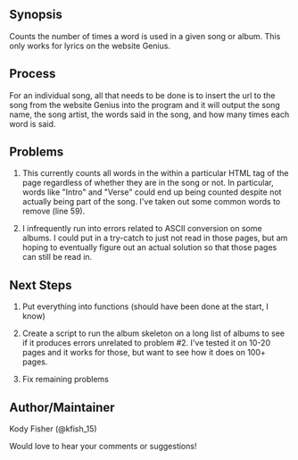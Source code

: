 
## Synopsis

Counts the number of times a word is used in a given song or album. This only works for lyrics on the website Genius. 

## Process
For an individual song, all that needs to be done is to insert the url to the song from the website Genius into the program and it will output the song name, the song artist, the words said in the song, and how many times each word is said. 

## Problems
1) This currently counts all words in the within a particular HTML tag of the page regardless of whether they are in the song or not. In particular, words like "Intro" and "Verse" could end up being counted despite not actually being part of the song. I've taken out some common words to remove (line 59).

2) I infrequently run into errors related to ASCII conversion on some albums. I could put in a try-catch to just not read in those pages, but am hoping to eventually figure out an actual solution so that those pages can still be read in. 

## Next Steps
1) Put everything into functions (should have been done at the start, I know)

2) Create a script to run the album skeleton on a long list of albums to see if it produces errors unrelated to problem #2. I've tested it on 10-20 pages and it works for those, but want to see how it does on 100+ pages. 

3) Fix remaining problems

## Author/Maintainer
Kody Fisher (@kfish_15)

Would love to hear your comments or suggestions!


